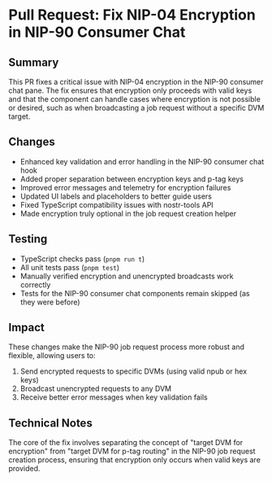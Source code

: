# Pull Request: Fix NIP-04 Encryption in NIP-90 Consumer Chat

## Summary

This PR fixes a critical issue with NIP-04 encryption in the NIP-90 consumer chat pane. The fix ensures that encryption only proceeds with valid keys and that the component can handle cases where encryption is not possible or desired, such as when broadcasting a job request without a specific DVM target.

## Changes

- Enhanced key validation and error handling in the NIP-90 consumer chat hook
- Added proper separation between encryption keys and p-tag keys
- Improved error messages and telemetry for encryption failures
- Updated UI labels and placeholders to better guide users
- Fixed TypeScript compatibility issues with nostr-tools API
- Made encryption truly optional in the job request creation helper

## Testing

- TypeScript checks pass (`pnpm run t`)
- All unit tests pass (`pnpm test`)
- Manually verified encryption and unencrypted broadcasts work correctly
- Tests for the NIP-90 consumer chat components remain skipped (as they were before)

## Impact

These changes make the NIP-90 job request process more robust and flexible, allowing users to:

1. Send encrypted requests to specific DVMs (using valid npub or hex keys)
2. Broadcast unencrypted requests to any DVM
3. Receive better error messages when key validation fails

## Technical Notes

The core of the fix involves separating the concept of "target DVM for encryption" from "target DVM for p-tag routing" in the NIP-90 job request creation process, ensuring that encryption only occurs when valid keys are provided.
